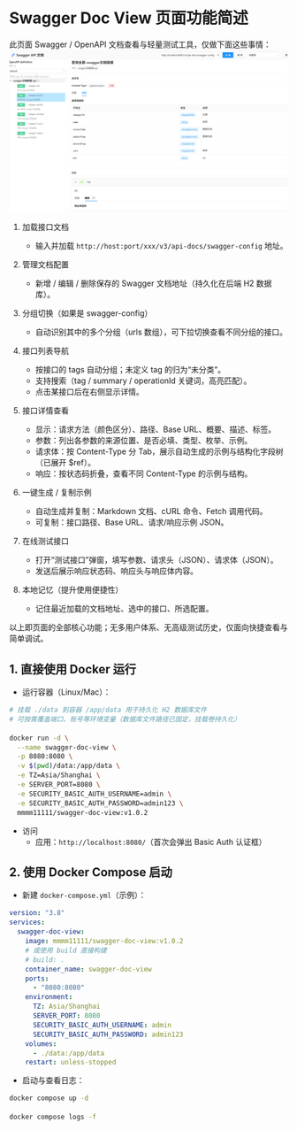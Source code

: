 # Swagger Doc View 页面功能简述

此页面 Swagger / OpenAPI 文档查看与轻量测试工具，仅做下面这些事情：
![img.png](img.png)
1. 加载接口文档
   - 输入并加载 `http://host:port/xxx/v3/api-docs/swagger-config` 地址。

2. 管理文档配置
   - 新增 / 编辑 / 删除保存的 Swagger 文档地址（持久化在后端 H2 数据库）。

3. 分组切换（如果是 swagger-config）
   - 自动识别其中的多个分组（urls 数组），可下拉切换查看不同分组的接口。

4. 接口列表导航
   - 按接口的 tags 自动分组；未定义 tag 的归为“未分类”。
   - 支持搜索（tag / summary / operationId 关键词，高亮匹配）。
   - 点击某接口后在右侧显示详情。

5. 接口详情查看
   - 显示：请求方法（颜色区分）、路径、Base URL、概要、描述、标签。
   - 参数：列出各参数的来源位置、是否必填、类型、枚举、示例。
   - 请求体：按 Content-Type 分 Tab，展示自动生成的示例与结构化字段树（已展开 $ref）。
   - 响应：按状态码折叠，查看不同 Content-Type 的示例与结构。

6. 一键生成 / 复制示例
   - 自动生成并复制：Markdown 文档、cURL 命令、Fetch 调用代码。
   - 可复制：接口路径、Base URL、请求/响应示例 JSON。

7. 在线测试接口
   - 打开“测试接口”弹窗，填写参数、请求头（JSON）、请求体（JSON）。
   - 发送后展示响应状态码、响应头与响应体内容。

8. 本地记忆（提升使用便捷性）
   - 记住最近加载的文档地址、选中的接口、所选配置。

以上即页面的全部核心功能；无多用户体系、无高级测试历史，仅面向快捷查看与简单调试。

## 1. 直接使用 Docker 运行
- 运行容器（Linux/Mac）：

```bash
# 挂载 ./data 到容器 /app/data 用于持久化 H2 数据库文件
# 可按需覆盖端口、账号等环境变量（数据库文件路径已固定，挂载卷持久化）

docker run -d \
  --name swagger-doc-view \
  -p 8080:8080 \
  -v $(pwd)/data:/app/data \
  -e TZ=Asia/Shanghai \
  -e SERVER_PORT=8080 \
  -e SECURITY_BASIC_AUTH_USERNAME=admin \
  -e SECURITY_BASIC_AUTH_PASSWORD=admin123 \
  mmmm11111/swagger-doc-view:v1.0.2
```

- 访问
    - 应用：`http://localhost:8080/`（首次会弹出 Basic Auth 认证框）

## 2. 使用 Docker Compose 启动

- 新建 `docker-compose.yml`（示例）：

```yaml
version: "3.8"
services:
  swagger-doc-view:
    image: mmmm11111/swagger-doc-view:v1.0.2
    # 或使用 build 直接构建
    # build: .
    container_name: swagger-doc-view
    ports:
      - "8080:8080"
    environment:
      TZ: Asia/Shanghai
      SERVER_PORT: 8080
      SECURITY_BASIC_AUTH_USERNAME: admin
      SECURITY_BASIC_AUTH_PASSWORD: admin123
    volumes:
      - ./data:/app/data
    restart: unless-stopped
```

- 启动与查看日志：

```bash
docker compose up -d

docker compose logs -f
```

